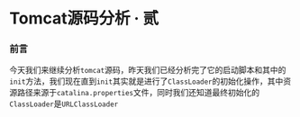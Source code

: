 # Tomcat源码分析 · 贰

### 前言

今天我们来继续分析`tomcat`源码，昨天我们已经分析完了它的启动脚本和其中的`init`方法，我们现在直到`init`其实就是进行了`ClassLoader`的初始化操作，其中资源路径来源于`catalina.properties`文件，同时我们还知道最终初始化的`ClassLoader`是`URLClassLoader`